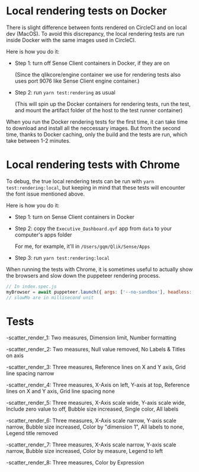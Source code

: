 # Local rendering tests on Docker

There is slight difference between fonts rendered on CircleCI
and on local dev (MacOS).
To avoid this discrepancy, the local rendering tests are run inside Docker
with the same images used in CircleCI.

Here is how you do it:

- Step 1: turn off Sense Client containers in Docker, if they are on

  (Since the qlikcore/engine container we use for rendering tests also uses
  port 9076 like Sense Client engine container.)

- Step 2: run `yarn test:rendering` as usual

  (This will spin up the Docker containers for rendering tests, run the test,
  and mount the artifact folder of the host to the test runner container)

When you run the Docker rendering tests for the first time, it can take time
to download and install all the neccessary images. But from the second time,
thanks to Docker caching, only the build and the tests are run, which take
between 1-2 minutes.

# Local rendering tests with Chrome

To debug, the true local rendering tests can be run with
`yarn test:rendering:local`, but keeping in mind that these tests will
encounter the font issue mentioned above.

Here is how you do it:

- Step 1: turn on Sense Client containers in Docker
- Step 2: copy the `Executive_Dashboard.qvf` app from `data` to your computer's apps folder

  For me, for example, it'll in `/Users/gqm/Qlik/Sense/Apps`

- Step 3: run `yarn test:rendering:local`

When running the tests with Chrome, it is sometimes useful to actually show
the browsers and slow down the puppeteer rendering process.

```js
// In index.spec.js
myBrowser = await puppeteer.launch({ args: ['--no-sandbox'], headless: false, slowMo: 500 });
// slowMo are in millisecond unit
```

# Tests

-scatter_render_1:
Two measures,
Dimension limit,
Number formatting

-scatter_render_2:
Two measures,
Null value removed,
No Labels & Titles on axis

-scatter_render_3:
Three measures,
Reference lines on X and Y axis,
Grid line spacing narrow

-scatter_render_4:
Three measures,
X-Axis on left,
Y-axis at top,
Reference lines on X and Y axis,
Grid line spacing none

-scatter_render_5:
Three measures,
X-Axis scale wide,
Y-axis scale wide,
Include zero value to off,
Bubble size increased,
Single color,
All labels

-scatter_render_6:
Three measures,
X-Axis scale narrow,
Y-axis scale narrow,
Bubble size increased,
Color by "dimension 1",
All labels to none,
Legend title removed

-scatter_render_7:
Three measures,
X-Axis scale narrow,
Y-axis scale narrow,
Bubble size increased,
Color by measure,
Legend to left

-scatter_render_8:
Three measures,
Color by Expression
